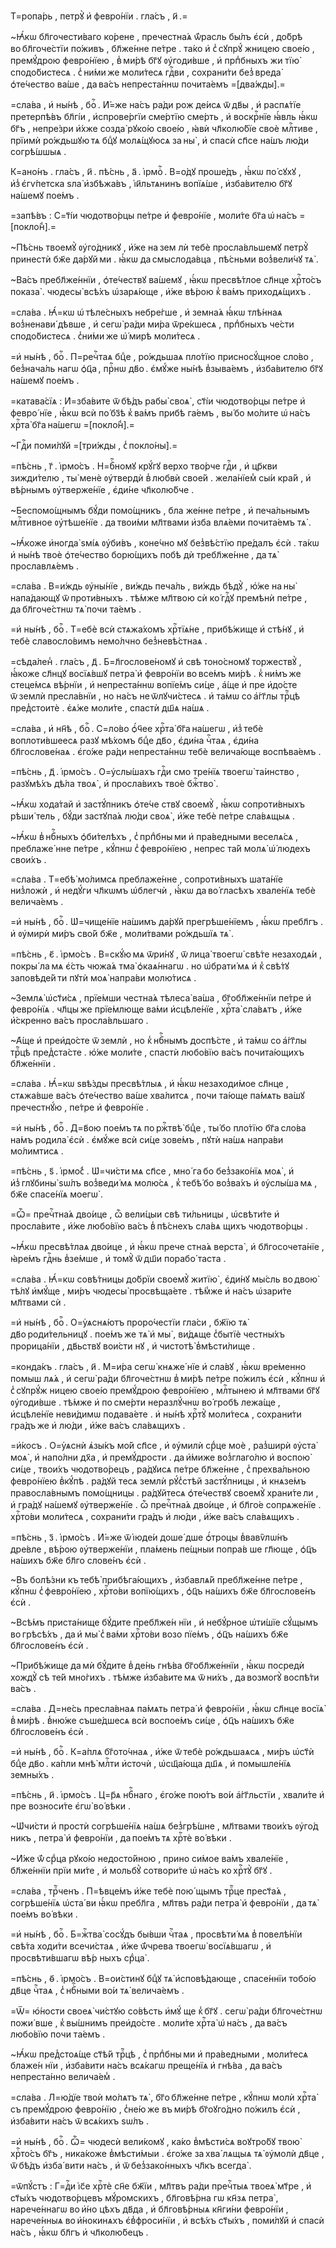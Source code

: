 Т=ропа́рь , петрꙋ̀ и҆ февро́нїи . гла́съ , и҃ .=

~Ꙗ҆́кѡ бл҃гочести́ваго ко́рене , пречестна́ѧ ѿ́расль бы́лъ є҆сѝ , до́брѣ во бл҃гоче́стїи по́живъ , бл҃же́нне пе́тре . та́ко и҆ с̾ сꙋпрꙋ́ жницею свое́ю , премꙋ́дрою февро́нїею , в̾ ми́рѣ бг҃ꙋ ᲂу҆годи́вше , и҆ прпⷣбныхъ жи тїю̀ сподо́бистесѧ . с̾ ни́ми же моли́тесѧ гдⷭ҇ви , сохрани́ти без̾ вреда̀ ѻ҆те́чество ва́ше , да ва́съ непреста́ннѡ почита́емъ =[два́жды].=

=сла́ва , и҆ ны́нѣ , боⷢ҇ . И҆́=же на́съ ра́ди рож де́исѧ ѿ дв҃ы , и҆ распѧ́тїе претерпѣ́въ бл҃гі́и , и҆спрове́ргїи сме́ртїю сме́рть , и҆ воскрⷭ҇нїе ꙗ҆́вль ꙗ҆́кѡ бг҃ъ , непре́зри и҆́хже созда̀ рꙋко́ю свое́ю , ꙗ҆вѝ чл҃колю́бїе своѐ млⷭ҇тиве , прїимѝ ро́ждьшꙋю тѧ бцⷣꙋ молѧ́щꙋюсѧ за ны̀ , и҆ спасѝ сп҃се на́шъ лю́ди согрѣ́шшыѧ .

К=ано́нъ . гла́съ , и҃ . пѣ́снь , а҃ . і҆рмоⷭ҇ . В=о́дꙋ проше́дъ , ꙗ҆́кѡ по́ сꙋхꙋ , и҆з̾ є҆гѵ́петска ѕла̀ и҆збѣжа́въ , і҆и҃льтѧнинъ вопїѧ́ше , и҆зба́вителю бг҃ꙋ на́шемꙋ пое́мъ .

=запѣ́въ : С=т҃і́и чюдотво́рцы пе́тре и҆ февро́нїе , моли́те бг҃а ѡ҆ на́съ =[покло́н̾].=

~Пѣ́снь твоемꙋ̀ ᲂу҆го́дникꙋ , и҆́же на зем лѝ тебѐ просла́вльшемꙋ петрꙋ̀ принестѝ бж҃е да́рꙋй ми . ꙗ҆́кѡ да смыслода́вца , пѣ́сньми воз̾вели́чꙋ тѧ̀ .

~Ва́съ пребл҃же́ннїи , ѻ҆те́чествꙋ ва́шемꙋ , ꙗ҆́кѡ пресвѣ́тлое сл҃нце хрⷭ҇то́съ показа̀ . чюдесы̀ всѣ́хъ ѡ҆зарѧ́юще , и҆́же вѣ́рою к̾ ва́мъ приходѧ́щихъ .

=сла́ва . Ꙗ҆́=кѡ ѡ҆ тѣле́сныхъ небре́гше , и҆ земна́ѧ ꙗ҆́кѡ тлѣ́ннаѧ воз̾ненави́ дѣвше , и҆ сегѡ̀ ра́ди ми́ра ѿре́кшесѧ , прпⷣбныхъ че́сти сподо́бистесѧ . с̾ни́ми же ѡ҆́ мирѣ моли́тесѧ .

=и҆ ны́нѣ , боⷢ҇ . П=речⷭ҇таѧ бцⷣе , ро́ждьшаѧ пло́тїю присносꙋ́щное сло́во , без̾нача́ль нагѡ ѻ҆ц҃а , прⷭ҇нѡ дв҃о . є҆мꙋ́же ны́нѣ в̾зыва́емъ , и҆зба́вителю бг҃ꙋ на́шемꙋ пое́мъ .

=катава́сїѧ : И҆=зба́вите ѿ бѣ́дъ рабы̀ своѧ̀ , ст҃і́и чюдотво́рцы пе́тре и҆ февро́ нїе , ꙗ҆́кѡ всѝ по́ бз҃ѣ к̾ ва́мъ прибѣ га́емъ , вы́ бо мо́лите ѡ҆ на́съ хрⷭ҇та̀ бг҃а на́шегѡ =[покло́н̾].=

~Гдⷭ҇и поми́лꙋй =[три́жды , с̾ покло́ны].=

=пѣ́снь , г҃ . і҆рмо́съ . Н=бⷭ҇номꙋ крꙋ́гꙋ верхо тво́рче гдⷭ҇и , и҆ цр҃кви зижди́телю , ты̀ менѐ ᲂу҆твердѝ в̾ любвѝ свое́й . жела́нїем̾ сы́и кра́й , и҆ вѣ́рнымъ ᲂу҆тверже́нїе , є҆ди́не чл҃колю́бче .

~Беспомо́щнымъ бꙋ́ди помо́щникъ , бла же́нне пе́тре , и҆ печа́льнымъ млⷭ҇тивное ᲂу҆тѣше́нїе . да твои́ми мл҃твами и҆зба влѧ́еми почита́емъ тѧ̀ .

~Ꙗ҆́коже и҆ногда̀ ѕмі́ѧ ᲂу҆би́въ , коне́чно мꙋ без̾вѣ́стїю пре́далъ є҆сѝ . та́кѡ и҆ ны́нѣ твоѐ ѻ҆те́чество борю́щихъ побѣ дѝ требл҃же́нне , да тѧ̀ прославлѧ́емъ .

=сла́ва . В=и́ждь ᲂу҆ны́нїе , ви́ждь печа́ль , ви́ждь бѣдꙋ̀ , ю҆́же на ны̀ напа́дающꙋ ѿ проти́вныхъ . тѣ́мже мл҃твою сѝ ко́ гдⷭ҇ꙋ премѣнѝ пе́тре , да бл҃гоче́стнѡ тѧ̀ почи та́емъ .

=и҆ ны́нѣ , боⷢ҇ . Т=ебѐ всѝ стѧжа́хомъ хрⷭ҇тїѧ́не , прибѣ́жище и҆ стѣ́нꙋ , и҆ тебѐ славосло́вимъ немо́лчно без̾невѣ́стнаѧ .

=сѣда́лен̾ . гла́съ , д҃ . Б=л҃гослове́номꙋ и҆ свѣ тоно́сномꙋ торжествꙋ̀ , ꙗ҆́коже сл҃нцꙋ восїѧ́вшꙋ петра̀ и҆ февро́нїи во все́мъ ми́рѣ . к̾ ни́мъ же стеце́мсѧ вѣ́рнїи , и҆ непреста́ннѡ вопїе́мъ си́це , а҆́ще и҆ пре и҆до́сте ѿ землѝ пресла́внїи , но на́съ не ѿлꙋчи́стесѧ . и҆ та́мѡ со а҆́гг҃лы трⷪ҇цѣ пред̾стоитѐ . є҆ѧ́же моли́те , спастѝ дш҃ѧ на́шѧ .

=сла́ва , и҆ нн҃ѣ , боⷢ҇ . С=ло́во ѻ҆́ч҃ее хрⷭ҇та̀ бг҃а на́шегѡ , и҆з̾ тебѐ воплоти́вшеесѧ разꙋ мѣ́хомъ бцⷣе дв҃о , є҆ди́на чⷭ҇таѧ , є҆ди́на бл҃гослове́наѧ . є҆го́же ра́ди непреста́ннѡ тебѐ велича́юще воспѣва́емъ .

=пѣ́снь , д҃ . і҆рмо́съ . О=у҆слы́шахъ гдⷭ҇и смо тре́нїѧ твоегѡ̀ та́инство , разꙋмѣ́хъ дѣ́ла твоѧ̀ , и҆ просла́вихъ твоѐ бжⷭ҇тво̀ .

~Ꙗ҆́кѡ хода́тай и҆ застꙋ́пникъ ѻ҆те́че ствꙋ своемꙋ̀ , ꙗ҆́кѡ сопроти́вныхъ рѣши́ тель , бꙋ́ди застꙋпа́ѧ лю́ди своѧ̀ , и҆́же тебѐ пе́тре сла́вѧщыѧ .

~Ꙗ҆́кѡ в̾ нбⷭ҇ныхъ ѻ҆би́телѣхъ , с̾ прпⷣбны ми и҆ пра́ведными веселѧ́сѧ , преблаже́ нне пе́тре , кꙋ́пнѡ с̾ февро́нїею , непрес та́й молѧ̀ ѡ҆́ людехъ свои́хъ .

=сла́ва . Т=ебѣ̀ мо́лимсѧ преблаже́нне , сопроти́вныхъ шата́нїе низ̾ложѝ , и҆ недꙋ́ги чл҃кѡмъ ѡ҆блегчѝ , ꙗ҆́кѡ да во́ гласѣхъ хвале́нїѧ тебѐ велича́емъ .

=и҆ ны́нѣ , боⷢ҇ . Ѡ҆=чище́нїе на́шимъ да́рꙋй прегрѣше́нїемъ , ꙗ҆́кѡ пребл҃гъ . и҆ ᲂу҆мирѝ ми́ръ сво́й бж҃е , моли́твами ро́ждьшїѧ тѧ̀ .

=пѣ́снь , є҃ . і҆рмо́съ . В=скꙋ́ю мѧ ѿри́нꙋ , ѿ лица̀ твоегѡ̀ свѣ́те незаходѧ́и , покры́ ла мѧ є҆́сть чюжа́ѧ тма̀ ѻ҆каѧ́ннагѡ . но ѡ҆брати́ мѧ и҆ к̾ свѣ́тꙋ заповѣде́й ти пꙋтѝ моѧ̀ напра́ви молю́тисѧ .

~Землѧ̀ ѡ҆ст҃и́сѧ , прїе́мши честна́ѧ тѣлеса̀ ва́ша , бг҃обл҃же́ннїи пе́тре и҆ февро́нїѧ . чл҃цы же прїе́млюще ва́ми и҆сцѣле́нїе , хрⷭ҇та̀ сла́вѧтъ , и҆́же и҆́скренно ва́съ просла́вльшаго .

~А҆́ще и҆ преи҆до́сте ѿ землѝ , но к̾ нбⷭ҇нымъ доспѣ́сте , и҆ та́мѡ со а҆́гг҃лы трⷪ҇цѣ пред̾ста́сте . ю҆́же моли́те , спастѝ любо́вїю ва́съ почита́ющихъ бл҃же́ннїи .

=сла́ва . Ꙗ҆́=кѡ ѕвѣ́зды пресвѣ́тлыѧ , и҆ ꙗ҆́кѡ незаходи́мое сл҃нце , стѧжа́вше ва́съ ѻ҆те́чество ва́ше хва́литсѧ , почи та́юще па́мѧть ва́шꙋ пречестнꙋ́ю , пе́тре и҆ февро́нїе .

=и҆ ны́нѣ , боⷢ҇ . Д=в҃ою пое́мъ тѧ по ржⷭ҇твѣ̀ бцⷣе , ты́ бо пло́тїю бг҃а сло́ва на́мъ родила̀ є҆сѝ . є҆мꙋ́же всѝ си́це зове́мъ , пꙋтѝ на́шѧ напра́ви мо́лимтисѧ .

=пѣ́снь , ѕ҃ . і҆рмо́с̾ . Ѡ҆=чи́сти мѧ сп҃се , мно́ га бо без̾зако́нїѧ моѧ̀ , и҆ и҆з̾ глꙋбины̀ ѕѡ́лъ воз̾веди́ мѧ молю́сѧ , к̾ тебѣ́ бо воз̾ва́хъ и҆ ᲂу҆слы́ша мѧ , бж҃е спасе́нїѧ моегѡ̀ .

=Ѽ= пречⷭ҇тна́ѧ дво́ице , ѽ вели́цыи свѣ ти́льницы , ѡ҆свѣти́те и҆ просла́вите , и҆́же любо́вїю ва́съ в̾ пѣ́снехъ сла́вѧ щихъ чюдотво́рцы .

~Ꙗ҆́кѡ пресвѣ́тлаѧ дво́ице , и҆ ꙗ҆́кѡ прече стна́ѧ верста̀ , и҆ бл҃госочета́нїе , ꙗ҆ре́мъ гдⷭ҇нь в̾зе́мше , и҆ томꙋ̀ ѿ дш҃и порабо́ таста .

=сла́ва . Ꙗ҆́=кѡ совѣ́тницы до́брїи своемꙋ̀ житїю̀ , є҆ди́нꙋ мы́сль во двою̀ тѣ́лꙋ и҆мꙋ́ще , ми́ръ чюдесы̀ просвѣща́ете . тѣ́м̾же и҆ на́съ ѡ҆зари́те мл҃твами сѝ .

=и҆ ны́нѣ , боⷢ҇ . О=у҆ѧснѧ́ютъ проро́честїи гла́си , бж҃їю тѧ̀ дв҃о роди́тельницꙋ . пое́мъ же тѧ̀ и҆ мы̀ , ви́дѧще с̾бытїѐ честны́хъ прорица́нїи , дв҃ьствꙋ вои́сти нꙋ , и҆ чистотѣ̀ в̾мѣсти́лище .

=конда́къ . гла́съ , и҃ . М=и́ра сегѡ̀ кнѧже́ нїе и҆ сла́вꙋ , ꙗ҆́кѡ вре́менно помыш лѧ́ѧ , и҆ сегѡ̀ ра́ди бл҃гоче́стнѡ в̾ ми́рѣ пе́тре по́жилъ є҆сѝ , кꙋ́пнѡ и҆ с̾ сꙋпрꙋ́ж ницею свое́ю премꙋ́дрою февро́нїею , млⷭ҇тынею и҆ мл҃твами бг҃ꙋ ᲂу҆годи́вше . тѣ́мже и҆ по сме́рти неразлꙋ́чнѡ во́ гробѣ лежа́ще , и҆сцѣле́нїе неви́димѡ подава́ете . и҆ ны́нѣ хрⷭ҇тꙋ̀ моли́тесѧ , сохрани́ти гра́дъ же и҆ лю́ди , и҆́же ва́съ сла́вѧщихъ .

=и҆́косъ . О=у҆ѧснѝ ѧ҆зы́къ мо́й сп҃се , и҆ ᲂу҆милѝ срⷣце моѐ , раз̾ширѝ ᲂу҆ста̀ моѧ̀ , и҆ напо́лни дх҃а , и҆ премꙋ́дрости . да и҆́миже воз̾глаго́лю и҆ воспою̀ си́це , твои́хъ чюдотво́рецъ , ра́дꙋисѧ пе́тре бл҃же́нне , с̾ прехва́льною февро́нїею в̾кꙋ́пѣ . ра́дꙋй тесѧ землѝ рꙋ́с̾стѣй застꙋ́пницы , и҆ кнѧзе́мъ правосла́внымъ помо́щницы . ра́дꙋйтесѧ ѻ҆те́чествꙋ своемꙋ̀ храни́те ли , и҆ гра́дꙋ на́шемꙋ ᲂу҆тверже́нїе . ѽ пречⷭ҇тна́ѧ дво́ице , и҆ бл҃го́е сопрѧже́нїе . хрⷭ҇то́ви моли́тесѧ , сохрани́ти гра́дъ и҆ лю́ди , и҆́же ва́съ сла́вѧщихъ .

=пѣ́снь , з҃ . і҆рмо́съ . И҆́=же ѿ і҆юде́и доше́ дше ѻ҆́троцы в̾вавѷлѡ́нъ дре́вле , вѣ́рою ᲂу҆тверже́нїи , пла́мень пе́щныи попра́в ше гл҃юще , ѻ҆ц҃ъ на́шихъ бж҃е бл҃го слове́нъ є҆сѝ .

~Въ болѣ́зни къ тебѣ̀ прибѣга́ющихъ , и҆збавлѧ́й пребл҃же́нне пе́тре , кꙋ́пнѡ с̾ февро́нїею , хрⷭ҇то́ви вопїю́щихъ , ѻ҆ц҃ъ на́шихъ бж҃е бл҃гослове́нъ є҆сѝ .

~Всѣ́мъ приста́нище бꙋ́дите пребл҃же́н нїи , и҆ небꙋ́рное ѡ҆ти́шїе сꙋ́щымъ во грѣсѣ́хъ , да и҆ мы̀ с̾ ва́ми хрⷭ҇то́ви возо пїе́мъ , ѻ҆ц҃ъ на́шихъ бж҃е бл҃гослове́нъ є҆сѝ .

~Прибѣ́жище да мѝ бꙋ́дите в̾ де́нь гнѣ́ва бг҃обл҃же́ннїи , ꙗ҆́кѡ посредѝ хождꙋ̀ сѣ те́й мно́гихъ . тѣ́мже и҆зба́вите мѧ ѿ ни́хъ , да возмогꙋ̀ воспѣ́ти ва́съ .

=сла́ва . Д=не́сь пресла́внаѧ па́мѧть петра̀ и҆ февро́нїи , ꙗ҆́кѡ сл҃нце восїѧ̀ в̾ ми́рѣ . в̾ню́же съше́дшесѧ всѝ воспое́мъ си́це , ѻ҆ц҃ъ на́шихъ бж҃е бл҃гослове́нъ є҆сѝ .

=и҆ ны́нѣ , боⷢ҇ . К=а́плѧ бг҃ото́чнаѧ , и҆́же ѿ тебѐ ро́ждьшаѧсѧ , ми́ръ ѡ҆ст҃ѝ бцⷣе дв҃о . ка́пли мнѣ̀ млⷭ҇ти и҆сточѝ , ѡ҆сщ҃а́юща дш҃ѧ , и҆ помышле́нїѧ земны́хъ .

=пѣ́снь , и҃ . і҆рмо́съ . Ц=р҃ѧ нбⷭ҇наго , є҆го́же пою́тъ во́и а҆́гг҃льстїи , хвали́те и҆ пре возноси́те є҆гѡ̀ во́ вѣки .

~Ѡ҆чи́сти и҆ простѝ согрѣше́нїѧ на́шѧ без̾грѣ́шне , мл҃твами твои́хъ ᲂу҆го́д никъ , петра̀ и҆ февро́нїи , да пое́мъ тѧ хрⷭ҇тѐ во́ вѣки .

~И҆́же ѿ́ срⷣца рꙋко́ю недосто́йною , прино си́мое ва́мъ хвале́нїе , бл҃же́ннїи прїи ми́те , и҆ мольбꙋ̀ сотвори́те ѡ҆ на́съ ко хрⷭ҇тꙋ̀ бг҃ꙋ .

=сла́ва , трⷪ҇ченъ . П=ѣвце́мъ и҆́же тебѐ пою́ щымъ трⷪ҇це прест҃а́ѧ , согрѣше́нїѧ ѡ҆ста́ ви ꙗ҆́кѡ пребл҃га , мл҃твъ ра́ди петра̀ и҆ февро́нїи , да тѧ̀ пое́мъ во́ вѣки .

=и҆ ны́нѣ , боⷢ҇ . Б=жⷭ҇тва̀ сосꙋ́дъ бы́вши чⷭ҇таѧ , просвѣти́ мѧ в̾ повелѣ́нїи свѣ́та ходи́ти всечи́стаѧ , и҆́же ѿ́чрева твоегѡ̀ восїѧ́вшагѡ , и҆ просвѣти́вшагѡ вѣ́р ныхъ срⷣца̀ .

=пѣ́снь , ѳ҃ . і҆рмо́съ . В=ои́стинꙋ бцⷣꙋ тѧ̀ и҆сповѣ́дающе , спасе́ннїи тобо́ю дв҃це чⷭ҇таѧ , с̾ нбⷭ҇ными во́и тѧ̀ велича́емъ .

=Ѿ= ю҆́ности своеѧ̀ чи́стꙋю со́вѣсть и҆мꙋ́ ще к̾ бг҃ꙋ . сегѡ̀ ра́ди бл҃гоче́стнѡ пожи́ вше , к̾ вы́шнимъ преи҆до́сте . моли́те хрⷭ҇та̀ ѡ҆ на́съ , да ва́съ любо́вїю почи та́емъ .

~Ꙗ҆́кѡ пред̾стоѧ́ще ст҃ѣ́й трⷪ҇цѣ , с̾ прпⷣбны ми и҆ пра́ведными , моли́тесѧ блаже́н нїи , и҆зба́вити на́съ всѧ́кагѡ преще́нїѧ и҆ гнѣ́ва , да ва́съ непреста́нно велича́ем̾ .

=сла́ва . Л=ю́дїе твоѝ мо́лѧтъ тѧ̀ , бг҃о бл҃же́нне пе́тре , кꙋ́пнѡ молѝ хрⷭ҇та̀ съ премꙋ́дрою февро́нїю , с̾не́ю же въ ми́рѣ бг҃оꙋго́дно по́жилъ є҆сѝ , и҆зба́вити на́съ ѿ всѧ́кихъ ѕѡ́лъ .

=и҆ ны́нѣ , боⷢ҇ . Ѽ= чюдесѝ вели́комꙋ , ка́ко в̾мѣсти́сѧ воꙋтро́бꙋ твою̀ хрⷭ҇то́съ бг҃ъ , ника́коже в̾мѣсти́мыи . є҆го́же за хва́ лѧщыѧ тѧ̀ ᲂу҆молѝ дв҃це , ѿ бѣ́дъ и҆зба́ вити на́съ , и҆ ѿ без̾зако́нныхъ чл҃къ всегда̀ .

=ѿпꙋ́стъ : Г=дⷭ҇и і҆с҃е хрⷭ҇тѐ сн҃е бж҃їи , мл҃твъ ра́ди пречⷭ҇тыѧ твоеѧ̀ мт҃ре , и҆ ст҃ы́хъ чюдотво́рцевъ мꙋ́ромскихъ , бл҃говѣ́рна гѡ кн҃зѧ петра̀ , нарече́ннагѡ во и҆́но цѣхъ дв҃да , и҆ бл҃говѣ́рныѧ кн҃ги́ни февро́нїи , нарече́нныѧ во и҆́нокинѧхъ є҆в̾фроси́нїи , и҆ всѣ́хъ ст҃ы́хъ , поми́лꙋй и҆ спасѝ на́съ , ꙗ҆́кѡ бл҃гъ и҆ чл҃колю́бецъ .

